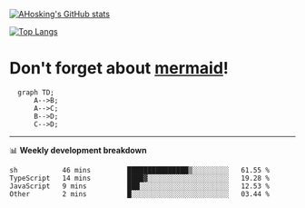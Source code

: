 [![AHosking's GitHub stats](https://github-readme-stats.vercel.app/api?username=ahosking&count_private=true&show_icons=true&theme=onedark&hide_rank=true&include_all_commits=true)](https://github.com/ahosking)

[![Top Langs](https://github-readme-stats.vercel.app/api/top-langs/?username=ahosking&layout=compact&theme=onedark)](https://github.com/ahosking)


# Don't forget about [mermaid](https://github.blog/2022-02-14-include-diagrams-markdown-files-mermaid/)!

```mermaid
  graph TD;
      A-->B;
      A-->C;
      B-->D;
      C-->D;
```
-------

📊 **Weekly development breakdown**

<!--START_SECTION:waka-->

```text
sh           46 mins         ███████████████▒░░░░░░░░░   61.55 %
TypeScript   14 mins         ████▓░░░░░░░░░░░░░░░░░░░░   19.28 %
JavaScript   9 mins          ███░░░░░░░░░░░░░░░░░░░░░░   12.53 %
Other        2 mins          █░░░░░░░░░░░░░░░░░░░░░░░░   03.44 %
```

<!--END_SECTION:waka-->
